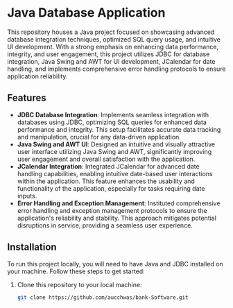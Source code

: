 # Java Database Application

This repository houses a Java project focused on showcasing advanced database integration techniques, optimized SQL query usage, and intuitive UI development. With a strong emphasis on enhancing data performance, integrity, and user engagement, this project utilizes JDBC for database integration, Java Swing and AWT for UI development, JCalendar for date handling, and implements comprehensive error handling protocols to ensure application reliability.

## Features

- **JDBC Database Integration**: Implements seamless integration with databases using JDBC, optimizing SQL queries for enhanced data performance and integrity. This setup facilitates accurate data tracking and manipulation, crucial for any data-driven application.
- **Java Swing and AWT UI**: Designed an intuitive and visually attractive user interface utilizing Java Swing and AWT, significantly improving user engagement and overall satisfaction with the application.
- **JCalendar Integration**: Integrated JCalendar for advanced date handling capabilities, enabling intuitive date-based user interactions within the application. This feature enhances the usability and functionality of the application, especially for tasks requiring date inputs.
- **Error Handling and Exception Management**: Instituted comprehensive error handling and exception management protocols to ensure the application's reliability and stability. This approach mitigates potential disruptions in service, providing a seamless user experience.

## Installation

To run this project locally, you will need to have Java and JDBC installed on your machine. Follow these steps to get started:

1. Clone this repository to your local machine:
   ```bash
   git clone https://github.com/aucchwas/bank-Software.git
   
